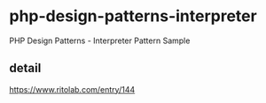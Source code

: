 # php-design-patterns-interpreter
PHP Design Patterns - Interpreter Pattern Sample

## detail
https://www.ritolab.com/entry/144
